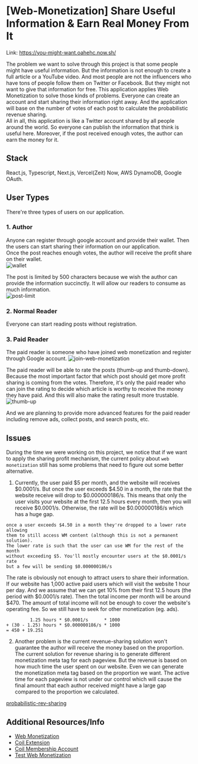 # [Web-Monetization] Share Useful Information & Earn Real Money From It

Link: https://you-might-want.oahehc.now.sh/

The problem we want to solve through this project is that some people might have useful information. But the information is not enough to create a full article or a YouTube video. And most people are not the influencers who have tons of people follow them on Twitter or Facebook. But they might not want to give that information for free. This application applies Web Monetization to solve those kinds of problems.
Everyone can create an account and start sharing their information right away. And the application will base on the number of votes of each post to calculate the probabilistic revenue sharing.  
All in all, this application is like a Twitter account shared by all people around the world. So everyone can publish the information that think is useful here. Moreover, if the post received enough votes, the author can earn the money for it.

## Stack

React.js, Typescript, Next.js, Vercel(Zeit) Now, AWS DynamoDB, Google OAuth.

## User Types

There're three types of users on our application.

### 1. Author

Anyone can register through google account and provide their wallet. Then the users can start sharing their information on our application.  
Once the post reaches enough votes, the author will receive the profit share on their wallet.  
![wallet](https://i.imgur.com/Vl6Mp4h.png)

The post is limited by 500 characters because we wish the author can provide the information succinctly. It will allow our readers to consume as much information.  
![post-limit](https://i.imgur.com/zHuqypy.png)

### 2. Normal Reader

Everyone can start reading posts without registration.

### 3. Paid Reader

The paid reader is someone who have joined web monetization and register through Google account.
![join-web-monetization](https://i.imgur.com/hh3wGBG.png)

The paid reader will be able to rate the posts (thumb-up and thumb-down). Because the most important factor that which post should get more profit sharing is coming from the votes. Therefore, it's only the paid reader who can join the rating to decide which article is worthy to receive the money they have paid. And this will also make the rating result more trustable.  
![thumb-up](https://i.imgur.com/xK4jEwD.gif)

And we are planning to provide more advanced features for the paid reader including remove ads, collect posts, and search posts, etc.

## Issues

During the time we were working on this project, we notice that if we want to apply the sharing profit mechanism, the current policy about `web monetization` still has some problems that need to figure out some better alternative.

1. Currently, the user paid $5 per month, and the website will receives $0.0001/s. But once the user exceeds $4.50 in a month, the rate that the website receive will drop to $0.000000186/s. This means that only the user visits your website at the first 12.5 hours every month, then you will receive $0.0001/s. Otherwise, the rate will be $0.000000186/s which has a huge gap.

```
once a user exceeds $4.50 in a month they're dropped to a lower rate allowing
them to still access WM content (although this is not a permanent solution).
The lower rate is such that the user can use WM for the rest of the month
without exceeding $5. You'll mostly encounter users at the $0.0001/s rate
but a few will be sending $0.000000186/s
```

The rate is obviously not enough to attract users to share their information. If our website has 1,000 active paid users which will visit the website 1 hour per day. And we assume that we can get 10% from their first 12.5 hours (the period with $0.0001/s rate). Then the total income per month will be around $470. The amount of total income will not be enough to cover the website's operating fee. So we still have to seek for other monetization (eg. ads).

```
         1.25 hours * $0.0001/s      * 1000
+ (30 - 1.25) hours * $0.000000186/s * 1000
= 450 + 19.251
```

2. Another problem is the current revenue-sharing solution won't guarantee the author will receive the money based on the proportion. The current solution for revenue sharing is to generate different monetization meta tag for each pageview. But the revenue is based on how much time the user spent on our website. Even we can generate the monetization meta tag based on the proportion we want. The active time for each pageview is not under our control which will cause the final amount that each author received might have a large gap compared to the proportion we calculated.

[probabilistic-rev-sharing](https://webmonetization.org/docs/probabilistic-rev-sharing)

## Additional Resources/Info

- [Web Monetization](https://webmonetization.org/)
- [Coil Extension](https://help.coil.com/using-coil/coil-extension)
- [Coil Membership Account](https://help.coil.com/accounts/membership-accounts)
- [Test Web Monetization](https://testwebmonetization.com/)
